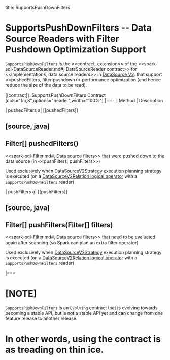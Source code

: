 title: SupportsPushDownFilters

# SupportsPushDownFilters -- Data Source Readers with Filter Pushdown Optimization Support

`SupportsPushDownFilters` is the <<contract, extension>> of the <<spark-sql-DataSourceReader.md#, DataSourceReader contract>> for <<implementations, data source readers>> in [DataSource V2](new-and-noteworthy/datasource-v2.md). that support <<pushedFilters, filter pushdown>> performance optimization (and hence reduce the size of the data to be read).

[[contract]]
.SupportsPushDownFilters Contract
[cols="1m,3",options="header",width="100%"]
|===
| Method
| Description

| pushedFilters
a| [[pushedFilters]]

[source, java]
----
Filter[] pushedFilters()
----

<<spark-sql-Filter.md#, Data source filters>> that were pushed down to the data source (in <<pushFilters, pushFilters>>)

Used exclusively when [DataSourceV2Strategy](execution-planning-strategies/DataSourceV2Strategy.md) execution planning strategy is executed (on a [DataSourceV2Relation logical operator](execution-planning-strategies/DataSourceV2Strategy.md#apply-DataSourceV2Relation) with a `SupportsPushDownFilters` reader)

| pushFilters
a| [[pushFilters]]

[source, java]
----
Filter[] pushFilters(Filter[] filters)
----

<<spark-sql-Filter.md#, Data source filters>> that need to be evaluated again after scanning (so Spark can plan an extra filter operator)

Used exclusively when [DataSourceV2Strategy](execution-planning-strategies/DataSourceV2Strategy.md) execution planning strategy is executed (on a [DataSourceV2Relation logical operator](execution-planning-strategies/DataSourceV2Strategy.md#apply-DataSourceV2Relation) with a `SupportsPushDownFilters` reader)

|===

[NOTE]
====
`SupportsPushDownFilters` is an `Evolving` contract that is evolving towards becoming a stable API, but is not a stable API yet and can change from one feature release to another release.

In other words, using the contract is as treading on thin ice.
====
